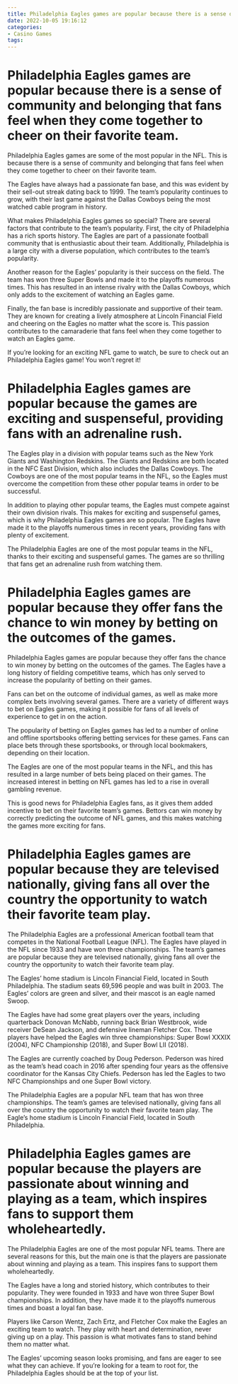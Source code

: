 ```yaml
---
title: Philadelphia Eagles games are popular because there is a sense of community and belonging that fans feel when they come together to cheer on their favorite team.
date: 2022-10-05 19:16:12
categories:
- Casino Games
tags:
---
```



#  Philadelphia Eagles games are popular because there is a sense of community and belonging that fans feel when they come together to cheer on their favorite team.

Philadelphia Eagles games are some of the most popular in the NFL. This is because there is a sense of community and belonging that fans feel when they come together to cheer on their favorite team.

The Eagles have always had a passionate fan base, and this was evident by their sell-out streak dating back to 1999. The team’s popularity continues to grow, with their last game against the Dallas Cowboys being the most watched cable program in history.

What makes Philadelphia Eagles games so special? There are several factors that contribute to the team’s popularity. First, the city of Philadelphia has a rich sports history. The Eagles are part of a passionate football community that is enthusiastic about their team. Additionally, Philadelphia is a large city with a diverse population, which contributes to the team’s popularity.

Another reason for the Eagles’ popularity is their success on the field. The team has won three Super Bowls and made it to the playoffs numerous times. This has resulted in an intense rivalry with the Dallas Cowboys, which only adds to the excitement of watching an Eagles game.

Finally, the fan base is incredibly passionate and supportive of their team. They are known for creating a lively atmosphere at Lincoln Financial Field and cheering on the Eagles no matter what the score is. This passion contributes to the camaraderie that fans feel when they come together to watch an Eagles game.

If you’re looking for an exciting NFL game to watch, be sure to check out an Philadelphia Eagles game! You won’t regret it!

#  Philadelphia Eagles games are popular because the games are exciting and suspenseful, providing fans with an adrenaline rush.

The Eagles play in a division with popular teams such as the New York Giants and Washington Redskins. The Giants and Redskins are both located in the NFC East Division, which also includes the Dallas Cowboys. The Cowboys are one of the most popular teams in the NFL, so the Eagles must overcome the competition from these other popular teams in order to be successful.

In addition to playing other popular teams, the Eagles must compete against their own division rivals. This makes for exciting and suspenseful games, which is why Philadelphia Eagles games are so popular. The Eagles have made it to the playoffs numerous times in recent years, providing fans with plenty of excitement.

The Philadelphia Eagles are one of the most popular teams in the NFL, thanks to their exciting and suspenseful games. The games are so thrilling that fans get an adrenaline rush from watching them.

#  Philadelphia Eagles games are popular because they offer fans the chance to win money by betting on the outcomes of the games.

Philadelphia Eagles games are popular because they offer fans the chance to win money by betting on the outcomes of the games. The Eagles have a long history of fielding competitive teams, which has only served to increase the popularity of betting on their games.

Fans can bet on the outcome of individual games, as well as make more complex bets involving several games. There are a variety of different ways to bet on Eagles games, making it possible for fans of all levels of experience to get in on the action.

The popularity of betting on Eagles games has led to a number of online and offline sportsbooks offering betting services for these games. Fans can place bets through these sportsbooks, or through local bookmakers, depending on their location.

The Eagles are one of the most popular teams in the NFL, and this has resulted in a large number of bets being placed on their games. The increased interest in betting on NFL games has led to a rise in overall gambling revenue.

This is good news for Philadelphia Eagles fans, as it gives them added incentive to bet on their favorite team’s games. Bettors can win money by correctly predicting the outcome of NFL games, and this makes watching the games more exciting for fans.

#  Philadelphia Eagles games are popular because they are televised nationally, giving fans all over the country the opportunity to watch their favorite team play.

The Philadelphia Eagles are a professional American football team that competes in the National Football League (NFL). The Eagles have played in the NFL since 1933 and have won three championships. The team’s games are popular because they are televised nationally, giving fans all over the country the opportunity to watch their favorite team play.

The Eagles’ home stadium is Lincoln Financial Field, located in South Philadelphia. The stadium seats 69,596 people and was built in 2003. The Eagles’ colors are green and silver, and their mascot is an eagle named Swoop.

The Eagles have had some great players over the years, including quarterback Donovan McNabb, running back Brian Westbrook, wide receiver DeSean Jackson, and defensive lineman Fletcher Cox. These players have helped the Eagles win three championships: Super Bowl XXXIX (2004), NFC Championship (2018), and Super Bowl LII (2018).

The Eagles are currently coached by Doug Pederson. Pederson was hired as the team’s head coach in 2016 after spending four years as the offensive coordinator for the Kansas City Chiefs. Pederson has led the Eagles to two NFC Championships and one Super Bowl victory.

The Philadelphia Eagles are a popular NFL team that has won three championships. The team’s games are televised nationally, giving fans all over the country the opportunity to watch their favorite team play. The Eagle’s home stadium is Lincoln Financial Field, located in South Philadelphia.

#  Philadelphia Eagles games are popular because the players are passionate about winning and playing as a team, which inspires fans to support them wholeheartedly.

The Philadelphia Eagles are one of the most popular NFL teams. There are several reasons for this, but the main one is that the players are passionate about winning and playing as a team. This inspires fans to support them wholeheartedly.

The Eagles have a long and storied history, which contributes to their popularity. They were founded in 1933 and have won three Super Bowl championships. In addition, they have made it to the playoffs numerous times and boast a loyal fan base.

Players like Carson Wentz, Zach Ertz, and Fletcher Cox make the Eagles an exciting team to watch. They play with heart and determination, never giving up on a play. This passion is what motivates fans to stand behind them no matter what.

The Eagles’ upcoming season looks promising, and fans are eager to see what they can achieve. If you’re looking for a team to root for, the Philadelphia Eagles should be at the top of your list.